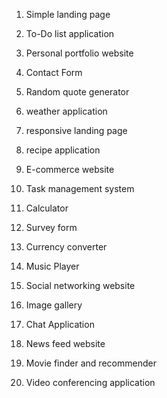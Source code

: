 1. Simple landing page

2. To-Do list application
3. Personal portfolio website
4. Contact Form
5. Random quote generator
6. weather application
7. responsive landing page
8. recipe application
9. E-commerce website
10. Task management system
11. Calculator
12. Survey form
13. Currency converter
14. Music Player
15. Social networking website
16. Image gallery
17. Chat Application
18. News feed website
19. Movie finder and recommender
20. Video conferencing application
